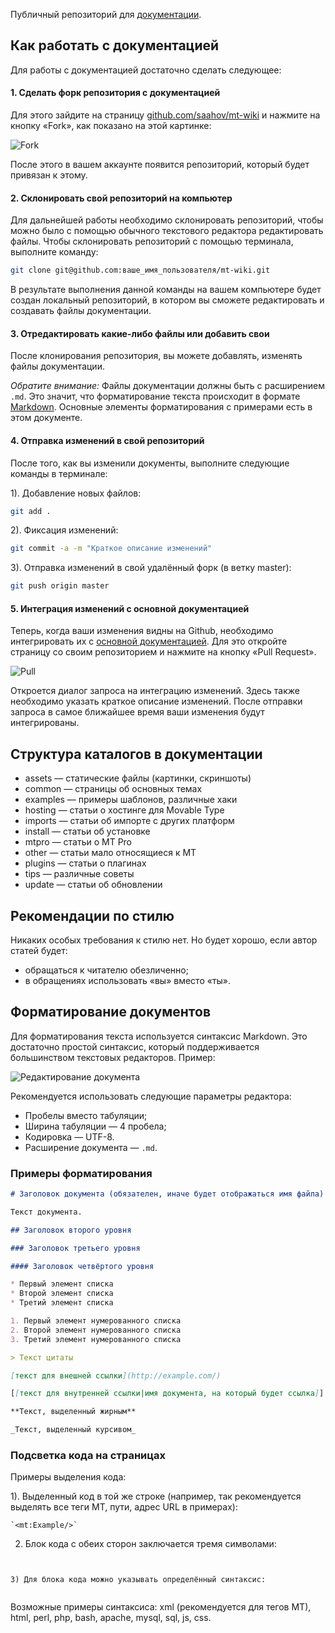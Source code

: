 Публичный репозиторий для [документации](https://github.com/saahov/movabletype/wiki).

## Как работать с документацией

Для работы с документацией достаточно сделать следующее: 

#### 1. Сделать форк репозитория с документацией

Для этого зайдите на страницу [github.com/saahov/mt-wiki](https://github.com/saahov/mt-wiki) и нажмите на кнопку «Fork», как показано на этой картинке:

<img src="http://saahov.ru/assets/2011/06/github-fork-link.png" alt="Fork" />

После этого в вашем аккаунте появится репозиторий, который будет привязан к этому.

#### 2. Склонировать свой репозиторий на компьютер

Для дальнейшей работы необходимо склонировать репозиторий, чтобы можно было с помощью обычного текстового редактора редактировать файлы.
Чтобы склонировать репозиторий с помощью терминала, выполните команду:

```bash
git clone git@github.com:ваше_имя_пользователя/mt-wiki.git
```

В результате выполнения данной команды на вашем компьютере будет создан локальный репозиторий, в котором вы сможете редактировать и создавать файлы документации.

#### 3. Отредактировать какие-либо файлы или добавить свои

После клонирования репозитория, вы можете добавлять, изменять файлы документации. 

_Обратите внимание:_ Файлы документации должны быть с расширением `.md`. Это значит, что форматирование текста происходит в формате [Markdown](http://ru.wikipedia.org/wiki/Markdown). Основные элементы форматирования с примерами есть в этом документе.

#### 4. Отправка изменений в свой репозиторий

После того, как вы изменили документы, выполните следующие команды в терминале:

1). Добавление новых файлов:
```bash
git add .
```

2). Фиксация изменений:
```bash
git commit -a -m "Краткое описание изменений"
```

3). Отправка изменений в свой удалённый форк (в ветку master):
```bash
git push origin master
```

#### 5. Интеграция изменений с основной документацией

Теперь, когда ваши изменения видны на Github, необходимо интегрировать их с [основной документацией](https://github.com/movabletype-ru/movabletype/wiki). Для это откройте страницу со своим репозиторием и нажмите на кнопку «Pull Request».

<img src="http://saahov.ru/assets/2011/06/github-pull.png" alt="Pull" />

Откроется диалог запроса на интеграцию изменений. Здесь также необходимо указать краткое описание изменений.
После отправки запроса в самое ближайшее время ваши изменения будут интегрированы.

## Структура каталогов в документации

* assets — статические файлы (картинки, скриншоты)
* common — страницы об основных темах
* examples — примеры шаблонов, различные хаки
* hosting — статьи о хостинге для Movable Type
* imports — статьи об импорте с других платформ
* install — статьи об установке
* mtpro — статьи о MT Pro
* other — статьи мало относящиеся к MT
* plugins — статьи о плагинах
* tips — различные советы
* update — статьи об обновлении

## Рекомендации по стилю

Никаких особых требования к стилю нет. Но будет хорошо, если автор статей будет:

* обращаться к читателю обезличенно;
* в обращениях использовать «вы» вместо «ты».

## Форматирование документов

Для форматирования текста используется синтаксис Markdown. Это достаточно простой синтаксис, который поддерживается большинством текстовых редакторов. Пример:

<img src="http://saahov.ru/assets/2011/06/edit-docs.png" alt="Редактирование документа" />

Рекомендуется использовать следующие параметры редактора:

* Пробелы вместо табуляции;
* Ширина табуляции — 4 пробела;
* Кодировка — UTF-8.
* Расширение документа — `.md`.

### Примеры форматирования

```markdown
# Заголовок документа (обязателен, иначе будет отображаться имя файла)

Текст документа.

## Заголовок второго уровня

### Заголовок третьего уровня

#### Заголовок четвёртого уровня

* Первый элемент списка
* Второй элемент списка
* Третий элемент списка

1. Первый элемент нумерованного списка
2. Второй элемент нумерованного списка
3. Третий элемент нумерованного списка

> Текст цитаты

[текст для внешней ссылки](http://example.com/)

[[текст для внутренней ссылки|имя документа, на который будет ссылка]] — имя документа должно быть расширения.

**Текст, выделенный жирным**

_Текст, выделенный курсивом_

```

### Подсветка кода на страницах

Примеры выделения кода:

1). Выделенный код в той же строке (например, так рекомендуется выделять все теги MT, пути, адрес URL в примерах):
```
`<mt:Example/>`
```

2) Блок кода с обеих сторон заключается тремя символами:
```
```
```

3) Для блока кода можно указывать определённый синтаксис:
```
```perl
```

Возможные примеры синтаксиса: xml (рекомендуется для тегов MT), html, perl, php, bash, apache, mysql, sql, js, css.

